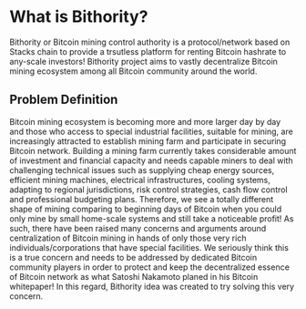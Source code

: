 # What is Bithority?
Bithority or Bitcoin mining control authority is a protocol/network based on Stacks chain to provide a trsutless platform for renting Bitcoin hashrate to any-scale investors! Bithority project aims to vastly decentralize Bitcoin mining ecosystem among all Bitcoin community around the world.

## Problem Definition
Bitcoin mining ecosystem is becoming more and more larger day by day and those who access to special industrial facilities, suitable for mining, are increasingly attracted to establish mining farm and participate in securing Bitcoin network. Building a mining farm currently takes considerable amount of investment and financial capacity and needs capable miners to deal with challenging technical issues such as supplying cheap energy sources, efficient mining machines, electrical infrastructures, cooling systems, adapting to regional jurisdictions, risk control strategies, cash flow control and professional budgeting plans. Therefore, we see a totally different shape of mining comparing to beginning days of Bitcoin when you could only mine by small home-scale systems and still take a noticeable profit! 
As such, there have been raised many concerns and arguments around centralization of Bitcoin mining in hands of only those very rich individuals/corporations that have special facilities. We seriously think this is a true concern and needs to be addressed by dedicated Bitcoin community players in order to protect and keep the decentralized essence of Bitcoin network as what Satoshi Nakamoto planed in his Bitcoin whitepaper! 
In this regard, Bithority idea was created to try solving this very concern.
